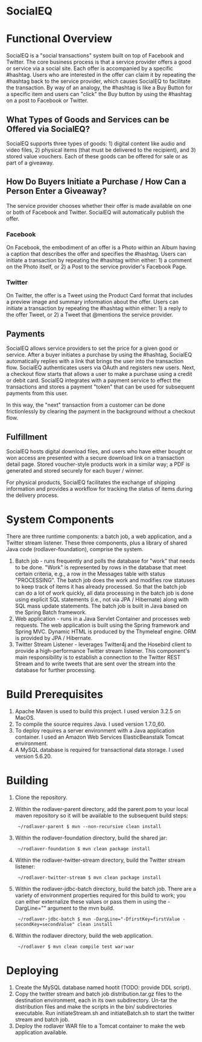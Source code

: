 # SocialEQ

# Functional Overview

SocialEQ is a "social transactions" system built on top of Facebook and Twitter. The core business process is that a service provider offers a good or service via a social site. Each offer is accompanied by a specific #hashtag. Users who are interested in the offer can claim it by repeating the #hashtag back to the service provider, which causes SocialEQ to facilitate the transaction. By way of an analogy, the #hashtag is like a Buy Button for a specific item and users can "click" the Buy button by using the #hashtag on a post to Facebook or Twitter.

## What Types of Goods and Services can be Offered via SocialEQ? 

SocialEQ supports three types of goods: 1) digital content like audio and video files, 2) physical items (that must be delivered to the recipient), and 3) stored value vouchers. Each of these goods can be offered for sale or as part of a giveaway.

## How Do Buyers Initiate a Purchase / How Can a Person Enter a Giveaway?

The service provider chooses whether their offer is made available on one or both of Facebook and Twitter. SocialEQ will automatically publish the offer. 

### Facebook 
On Facebook, the embodiment of an offer is a Photo within an Album having a caption that describes the offer and specifies the #hashtag. Users can initiate a transaction by repeating the #hashtag within either: 1) a comment on the Photo itself, or 2) a Post to the service provider's Facebook Page. 

### Twitter
On Twitter, the offer is a Tweet using the Product Card format that includes a preview image and summary information about the offer. Users can initiate a transaction by repeating the #hashtag within either: 1) a reply to the offer Tweet, or 2)  a Tweet that @mentions the service provider.

## Payments

SocialEQ allows service providers to set the price for a given good or service. After a buyer initiates a purchase by using the #hashtag, SocialEQ automatically replies with a link that brings the user into the transaction flow. SocialEQ authenticates users via OAuth and registers new users. Next, a checkout flow starts that allows a user to make a purchase using a credit or debit card. SocialEQ integrates with a payment service to effect the transactions and stores a payment "token" that can be used for subsequent payments from this user.

In this way, the "next" transaction from a customer can be done frictionlessly by clearing the payment in the background without a checkout flow.

## Fulfillment

SocialEQ hosts digital download files, and users who have either bought or won access are presented with a secure download link on a transaction detail page. Stored voucher-style products work in a similar way; a PDF is generated and stored securely for each buyer / winner.

For physical products, SocialEQ facilitates the exchange of shipping information and provides a workflow for tracking the status of items during the delivery process.

# System Components

There are three runtime components: a batch job, a web application, and a Twitter stream listener. These three components, plus a library of shared Java code (rodlaver-foundation), comprise the system.

1. Batch job - runs frequently and polls the database for "work" that needs to be done. "Work" is represented by rows in the database that meet certain criteria, e.g., a row in the Messages table with status "PROCESSING". The batch job does the work and modifies row statuses to keep track of items it has already processed. So that the batch job can do a lot of work quickly, all data processing in the batch job is done using explicit SQL statements (i.e., not via JPA / Hibernate) along with SQL mass update statements. The batch job is built in Java based on the Spring Batch framework. 
2. Web application - runs in a Java Servlet Container and processes web requests. The web application is built using the Spring framework and Spring MVC. Dynamic HTML is produced by the Thymeleaf engine. ORM is provided by JPA / Hibernate.
3. Twitter Stream Listener - leverages Twitter4j and the Hosebird client to provide a high-performance Twitter stream listener. This component's main responsibility is to establish a connection to the Twitter REST Stream and to write tweets that are sent over the stream into the database for further processing.

# Build Prerequisites

1. Apache Maven is used to build this project. I used version 3.2.5 on MacOS.
2. To compile the source requires Java. I used version 1.7.0_60.
3. To deploy requires a server environment with a Java application container. I used an Amazon Web Services ElasticBeanstalk Tomcat environment.
4. A MySQL database is required for transactional data storage. I used version 5.6.20.


# Building

1. Clone the repository.
2. Within the rodlaver-parent directory, add the parent.pom to your local maven repository so it will be available to the subsequent build steps:

        ~/rodlaver-parent $ mvn --non-recursive clean install

3. Within the rodlaver-foundation directory, build the shared jar:

        ~/rodlaver-foundation $ mvn clean package install

4. Within the rodlaver-twitter-stream directory, build the Twitter stream listener:

        ~/rodlaver-twitter-stream $ mvn clean package install

5. Within the rodlaver-jdbc-batch directory, build the batch job. There are a variety of environment properties required for this build to work; you can either externalize these values or pass them in using the -DargLine="" argument to the mvn build.

        ~/rodlaver-jdbc-batch $ mvn -DargLine="-DfirstKey=firstValue -secondKey=secondValue" clean install 

6. Within the rodlaver directory, build the web application.

        ~/rodlaver $ mvn clean compile test war:war

# Deploying

1. Create the MySQL database named hootit (TODO: provide DDL script).
2. Copy the twitter stream and batch job distribution.tar.gz files to the destination environment, each in its own subdirectory. Un-tar the distribution files and make the scripts in the bin/ subdirectories executable. Run initiateStream.sh and initiateBatch.sh to start the twitter stream and batch job.
3. Deploy the rodlaver WAR file to a Tomcat container to make the web application available.
